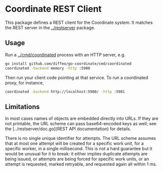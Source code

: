Coordinate REST Client
======================

This package defines a REST client for the Coordinate system.  It matches
the REST server in the [../restserver](restserver) package.

Usage
-----

Run a [../cmd/coordinated](coordinated) process with an HTTP server, e.g.

```sh
go install github.com/diffeo/go-coordinate/cmd/coordinated
coordinated -backend memory -http :5980
```

Then run your client code pointing at that service.  To run a
coordinated proxy, for instance,

```sh
coordinated -backend http://localhost:5980/ -http :5981
```

Limitations
-----------

In most cases names of objects are embedded directly into URLs.  If
they are not printable, the URL scheme can pass base64-encoded keys as
well; see the [../restserver/doc.go](REST API documentation) for
details.

There is no single unique identifier for attempts.  The URL scheme
assumes that at most one attempt will be created for a specific work
unit, for a specific worker, in a single millisecond.  This is not a
hard guarantee but it would be unusual for it to break: it either
implies duplicate attempts are being issued, or attempts are being
forced for specific work units, or an attempt is requested, marked
retryable, and requested again all within 1 ms.

